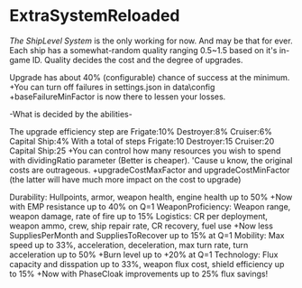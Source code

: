 # ExtraSystemReloaded

*The ShipLevel System* is the only working for now. And may be that for ever.
Each ship has a somewhat-random quality ranging 0.5~1.5 based on it's in-game ID. Quality decides the cost and the degree of upgrades.

Upgrade has about 40% (configurable) chance of success at the minimum.
+You can turn off failures in settings.json in data\config
+baseFailureMinFactor is now there to lessen your losses.

-What is decided by the abilities-

The upgrade efficiency step are
	Frigate:10% Destroyer:8% Cruiser:6% Capital Ship:4%
With a total of steps
	Frigate:10 Destroyer:15 Cruiser:20 Capital Ship:25
+You can control how many resources you wish to spend with dividingRatio parameter (Better is cheaper). 'Cause u know, the original costs are outrageous.
+upgradeCostMaxFactor and upgradeCostMinFactor (the latter will have much more impact on the cost to upgrade)

Durability:
	Hullpoints, armor, weapon health, engine health up to 50%
  +Now with EMP resistance up to 40% on Q=1
WeaponProficiency:
	Weapon range, weapon damage, rate of fire up to 15%
Logistics:
	CR per deployment, weapon ammo, crew, ship repair rate, CR recovery, fuel use
  +Now less SuppliesPerMonth and SuppliesToRecover up to 15% at Q=1
Mobility:
	Max speed up to 33%, acceleration, deceleration, max turn rate, turn acceleration up to 50%
  +Burn level up to +20% at Q=1
Technology:
	Flux capacity and disspation up to 33%, weapon flux cost, shield efficiency up to 15%
  +Now with PhaseCloak improvements up to 25% flux savings!
